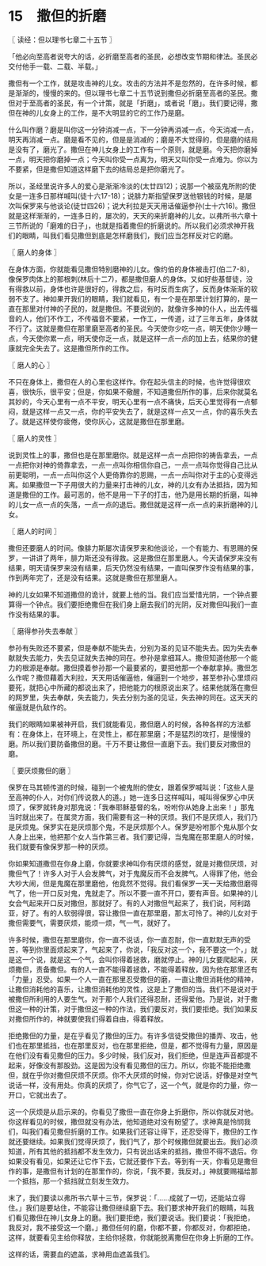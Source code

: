 # 15　撒但的折磨



〖 读经：但以理书七章二十五节 〗

「他必向至高者说夸大的话，必折磨至高者的圣民，必想改变节期和律法。圣民必交付他手一载、二载、半载。」

撒但有一个工作，就是攻击神的儿女。攻击的方法并不是忽然的，在许多时候，都是渐渐的，慢慢的来的。但以理书七章二十五节说到撒但必折磨至高者的圣民。撒但对于至高者的圣民，有一个计策，就是「折磨」，或者说「磨」。我们要记得，撒但在神的儿女身上的工作，是不大明显的它的工作乃是磨。

什么叫作磨？磨是叫你这一分钟消减一点，下一分钟再消减一点，今天消减一点，明天再消减一点。磨是看不见的，但是是消减的；磨是不大觉得的，但是磨的结局是没有了，磨光了。撒但在神儿女身上的工作有一个原则，就是磨。今天把你磨掉一点，明天把你磨掉一点；今天叫你受一点离为，明天又叫你受一点难为。你以为不要紧，但是撒但知道这样磨下去的结局总是把你磨光了。

所以，圣经里说许多人的爱心是渐渐冷淡的(太廿四12)；说那一个被巫鬼所附的使女是一连多日那样喊叫(徒十六17-18)；说腓力斯指望保罗送他银钱的时候，是屡次叫保罗来与他谈论(徒廿四26)；说大利拉是天天用话催逼参孙(士十六16)。撒但就是这样渐渐的，一连多日的，屡次的，天天的来折磨神的儿女。以弗所书六章十三节所说的「磨难的日子」，也就是指着撒但的折磨说的。所以我们必须求神开我们的眼睛，叫我们看见撒但到底是怎样磨我们，我们应当怎样反对它的磨。



〖 磨人的身体 〗

在身体方面，你就能看见撒但特别磨神的儿女。像约伯的身体被击打(伯二7-8)，像保罗肉体上的那根刺(林后十二7)，都是撒但磨人的身体。又如好些基督徒，没有得救以前，身体也许是很好的，得救之后，有时反而生病了，反而身体渐渐的软弱不支了。神如果开我们的眼睛，我们就看见，有一个是在那里计划打算的，是一直在那里对付神的子民的，就是撒但。不要说别的，就像许多神的仆人，出去传福音的人，他们不作工，不传福音不要紧，一作工，一传道，过了三年五年，身体就不行了。这就是撒但在那里磨至高者的圣民。今天使你少吃一点，明天使你少睡一点，今天使你累一点，明天使你乏一点，就是这样一点一点的加上去，结果你的健康就完全失去了。这是撒但所作的工作。



〖 磨人的心 〗

不只在身体上，撒但在人的心里也这样作。你在起头信主的时候，也许觉得很欢喜，很快乐，很平安；但是，你如果不儆醒，不知道撒但所作的事，后来你就莫名其妙的，今天心里有一点不平安，明天心里有一点不痛快，后天心里觉得有一点郁闷，就是这样一点又一点，你的平安失去了，就是这样一点又一点，你的喜乐失去了。就是这样使你疲倦，使你灰心，这就是撒但在那里磨。



〖 磨人的灵性 〗

说到灵性上的事，撒但也是在那里磨你。就是这样一点一点把你的祷告拿去，一点一点把你对神的倚靠拿去，一点一点叫你相信你自己，一点一点叫你觉得自己比从前更聪明，一点一点叫你这个人更倚靠你的恩赐，一点一点叫你对于主的心变得远离。如果撒但一下子用很大的力量来打击神的儿女，神的儿女有办法抵挡，因为知道是撒但的工作。最可恶的，他不是用一下子的打击，他乃是用长期的折磨，叫神的儿女一点一点的失落，一点一点的退后。撒但就是这样一点一点的来折磨神的儿女。



〖 磨人的时间 〗

撒但还要磨人的时间。像腓力斯屡次请保罗来和他谈论，一个有能力、有恩赐的保罗，一讲讲了两年，腓力斯还没有得救。这是撒但在那里磨人。今天请保罗来没有结果，明天请保罗来没有结果，后天仍然没有结果，一直叫保罗作没有结果的事，作到两年完了，还是没有结果。这就是撒但在那里磨人。

神的儿女如果不知道撒但的诡计，就要上他的当。我们应当爱惜光阴，一个钟点要算得一个钟点。我们要拒绝撒但在我们身上磨去我们的光阴，反对撒但叫我们一直作没有结果的事。



〖 磨得参孙失去奉献 〗

参孙有失败还不要紧，但是奉献不能失去，分别为圣的见证不能失去。因为失去奉献就失去能力，失去见证就失去神的同在。参孙是拿细耳人。撒但知道他那一个能力的根源是奉献。撒但摸着参孙那一个最要紧的，要把他那一个奉献拿掉。撒但怎么作呢？撒但藉着大利拉，天天用话催逼他，催逼到一个地步，甚至参孙心里烦闷要死，就把心中所藏的都说出来了，把他能力的根原说出来了。结果他就落在撒但的网罗里，失去奉献，失去能力，失去分别为圣的见证，失去神的同在。这天天的催逼就是仇敌作的。

我们的眼睛如果被神开启，我们就能看见，撒但磨人的时候，各种各样的方法都有：在身体上，在环境上，在灵性上，都在那里磨；不是猛烈的攻打，是慢慢的磨。所以我们要防备撒但的磨。千万不要让撒但一直磨下去。我们要反对撒但的磨。



〖 要厌烦撒但的磨 〗

保罗在马其顿传道的时候，碰到一个被鬼附的使女，跟着保罗喊叫说：「这些人是至高神的仆人，对你们传说救人的道。」她一连多日这样喊叫，喊叫得保罗心中厌烦了，保罗就转身对那鬼说：「我奉耶稣基督的名，吩咐你从她身上出来！」那鬼当时就出来了。在属灵方面，我们需要有这一种的厌烦。我们不是厌烦人，我们乃是厌烦鬼。保罗实在是厌烦那个鬼，不是厌烦那个人。保罗是吩咐那个鬼从那个女人身上出来，他把那个女人当作第三者。我们要记得，当鬼魔在那里磨人的时候，我们就要有像保罗那一种的厌烦。

你如果知道撒但在你身上磨，你就要求神叫你有厌烦的感觉，就是对撒但厌烦，对撒但气了！许多人对于人会发脾气，对于鬼魔反而不会发脾气。人得罪了他，他会大吵大闹，但是鬼魔在那里磨他，他竟然不觉得。我们看保罗一天一天给撒但磨得气了，他一开口反对鬼，鬼就走了。所以不要一直不开口，要有声音。如果神的儿女会气起来开口反对撒但，那就好了。有的人对撒但气起来了，我们说，阿利路亚，好了。有的人软弱得很，容让撒但一直在那里磨，那太可怜了。神的儿女对于撒但需要气，需要厌烦，能烦一烦，气一气，就好了。

许多时候，撒但在那里磨你，你一直不说话，你一直忍耐，你一直默默无声的受苦，等到你里面烦起来了，气起来了，你说，「我反对这一个，我不要这一个，」就是这一个说，就是这一个气，会叫你得着拯救，磨就停止。神的儿女要爬起来，厌烦撒但，责备撒但。有的人一直不能得着拯救，不能得着释放，因为他在那里还有「力量」忍受。如果一个人一直在那里忍受撒但的磨，一直让撒但消耗他的精神，让撒但消耗他的喜乐，让撒但消耗他的灵性，这是上了撒但的当。我们不是说对于被撒但所利用的人要生气。对于那个人我们还得忍耐，还得爱他。乃是说，对于撒但这一种的计策，对于撒但这一种的作法，我们要反对，我们要拒绝。我们如果反对撒但所作的，神就要使我们得着自由，得着释放。

拒绝撒但的力量，是在乎看见了撒但的压力。有许多信徒受撒但的播弄、攻击，他们也在那里抵挡，也在那里反对，也在那里拒绝，但是，都不觉得有力量，原因是在他们没有看见撒但的压力。多少时候，我们反对，我们拒绝，但是连声音都提不起来，好像没有那股劲。这是因为没有看见撒但的压力。所以，你能不能拒绝撒但，就在乎你对撒但厌烦不厌烦。你不大厌烦的时候，你对它说话，好像是对空气说话一样，没有用处。你真的厌烦了，你气它了，这一个气，就是你的力量，你一开口，它就出去了。

这一个厌烦是从启示来的。你看见了撒但一直在你身上折磨你，所以你就反对他。你这样看见的时候，撒但就没有办法，他知道绝对没有盼望了。求神真是怜悯我们，叫我们看见撒但折磨的工作。如果我们还容让得下，还忍受得下，撒但的工作就还要继续。如果我们觉得厌烦了，我们气了，那个时候撒但就要出去。我们必须知道，所有其他的抵挡都不发生效力，只有说出话来的抵挡，撒但不得不退后。你如果没有看见，如果还让它作下去，它就还要作下去。等到有一天，你看见是撒但作的事，是撒但有计划的在那里作的，你说，「我不要，我反对。」神就要赐福给那一个抵挡，那一个抵挡就立刻发生效力。

末了，我们要读以弗所书六草十三节，保罗说：「……成就了一切，还能站立得住。」我们是要站住，不能容让撒但继续磨下去。我们要求神开我们的眼睛，叫我们看见撒但在神儿女身上的磨。我们要拒绝，我们要说话。我们要说：「我拒绝，我反对，我不接受这一个磨。」撒但任何的磨，你都不要，你都反对，你都拒绝，这样，就要看见主给你释放，主给你拯救，你就能脱离撒但在你身上折磨的工作。

这样的话，需要血的遮盖，求神用血遮盖我们。

